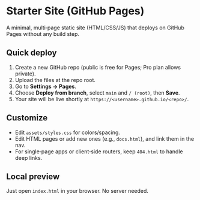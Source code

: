 
# Starter Site (GitHub Pages)

A minimal, multi‑page static site (HTML/CSS/JS) that deploys on GitHub Pages without any build step.

## Quick deploy
1. Create a new GitHub repo (public is free for Pages; Pro plan allows private).
2. Upload the files at the repo root.
3. Go to **Settings → Pages**.
4. Choose **Deploy from branch**, select `main` and `/ (root)`, then **Save**.
5. Your site will be live shortly at `https://<username>.github.io/<repo>/`.

## Customize
- Edit `assets/styles.css` for colors/spacing.
- Edit HTML pages or add new ones (e.g., `docs.html`), and link them in the nav.
- For single‑page apps or client‑side routers, keep `404.html` to handle deep links.

## Local preview
Just open `index.html` in your browser. No server needed.
